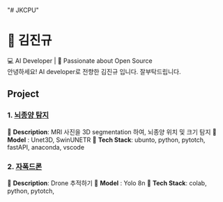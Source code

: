 "# JKCPU" 
# 👋 김진규
💻 AI Developer | 🌟 Passionate about Open Source  
안녕하세요! AI developer로 전향한 김진규 입니다. 잘부탁드립니다.

## Project

### 1. [뇌종양 탐지](https://github.com/JKCPU/Brats)
🔹 **Description**: MRI 사진을 3D segmentation 하여, 뇌종양 위치 및 크기 탐지
🔹 **Model** : Unet3D, SwinUNETR
🔹 **Tech Stack**: ubunto, python, pytotch, fastAPI, anaconda, vscode  



### 2. [자폭드론](https://github.com/JKCPU/Drone)
🔹 **Description**: Drone 추적하기
🔹 **Model** : Yolo 8n
🔹 **Tech Stack**: colab, python, pytotch,